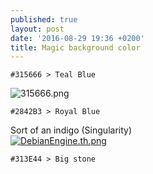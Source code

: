 ```yaml
---
published: true
layout: post
date: '2016-08-29 19:36 +0200'
title: Magic background color
---
```

    
    #315666 > Teal Blue
    
![315666.png]({{site.baseurl}}/media/315666.png)

    #2842B3 > Royal Blue
    
Sort of an indigo (Singularity)  
[![DebianEngine.th.png](https://cdn.scrot.moe/images/2016/11/03/DebianEngine.th.png)](https://cdn.scrot.moe/images/2016/11/03/DebianEngine.png)

    #313E44 > Big stone

